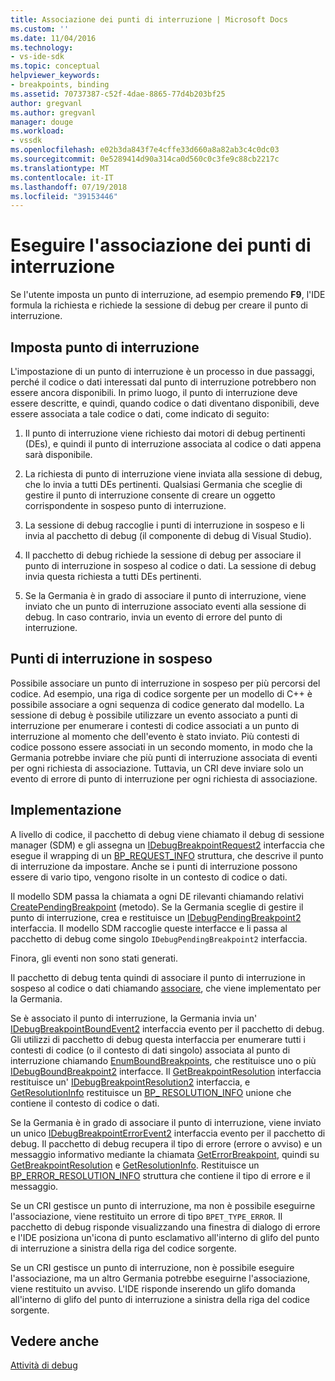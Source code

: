```yaml
---
title: Associazione dei punti di interruzione | Microsoft Docs
ms.custom: ''
ms.date: 11/04/2016
ms.technology:
- vs-ide-sdk
ms.topic: conceptual
helpviewer_keywords:
- breakpoints, binding
ms.assetid: 70737387-c52f-4dae-8865-77d4b203bf25
author: gregvanl
ms.author: gregvanl
manager: douge
ms.workload:
- vssdk
ms.openlocfilehash: e02b3da843f7e4cffe33d660a8a82ab3c4c0dc03
ms.sourcegitcommit: 0e5289414d90a314ca0d560c0c3fe9c88cb2217c
ms.translationtype: MT
ms.contentlocale: it-IT
ms.lasthandoff: 07/19/2018
ms.locfileid: "39153446"
---
```

# <a name="bind-breakpoints"></a>Eseguire l'associazione dei punti di interruzione
Se l'utente imposta un punto di interruzione, ad esempio premendo **F9**, l'IDE formula la richiesta e richiede la sessione di debug per creare il punto di interruzione.  
  
## <a name="set-a-breakpoint"></a>Imposta punto di interruzione  
 L'impostazione di un punto di interruzione è un processo in due passaggi, perché il codice o dati interessati dal punto di interruzione potrebbero non essere ancora disponibili. In primo luogo, il punto di interruzione deve essere descritte, e quindi, quando codice o dati diventano disponibili, deve essere associata a tale codice o dati, come indicato di seguito:  
  
1.  Il punto di interruzione viene richiesto dai motori di debug pertinenti (DEs), e quindi il punto di interruzione associata al codice o dati appena sarà disponibile.  
  
2.  La richiesta di punto di interruzione viene inviata alla sessione di debug, che lo invia a tutti DEs pertinenti. Qualsiasi Germania che sceglie di gestire il punto di interruzione consente di creare un oggetto corrispondente in sospeso punto di interruzione.  
  
3.  La sessione di debug raccoglie i punti di interruzione in sospeso e li invia al pacchetto di debug (il componente di debug di Visual Studio).  
  
4.  Il pacchetto di debug richiede la sessione di debug per associare il punto di interruzione in sospeso al codice o dati. La sessione di debug invia questa richiesta a tutti DEs pertinenti.  
  
5.  Se la Germania è in grado di associare il punto di interruzione, viene inviato che un punto di interruzione associato eventi alla sessione di debug. In caso contrario, invia un evento di errore del punto di interruzione.  
  
## <a name="pending-breakpoints"></a>Punti di interruzione in sospeso  
 Possibile associare un punto di interruzione in sospeso per più percorsi del codice. Ad esempio, una riga di codice sorgente per un modello di C++ è possibile associare a ogni sequenza di codice generato dal modello. La sessione di debug è possibile utilizzare un evento associato a punti di interruzione per enumerare i contesti di codice associati a un punto di interruzione al momento che dell'evento è stato inviato. Più contesti di codice possono essere associati in un secondo momento, in modo che la Germania potrebbe inviare che più punti di interruzione associata di eventi per ogni richiesta di associazione. Tuttavia, un CRI deve inviare solo un evento di errore di punto di interruzione per ogni richiesta di associazione.  
  
## <a name="implementation"></a>Implementazione  
 A livello di codice, il pacchetto di debug viene chiamato il debug di sessione manager (SDM) e gli assegna un [IDebugBreakpointRequest2](../../extensibility/debugger/reference/idebugbreakpointrequest2.md) interfaccia che esegue il wrapping di un [BP_REQUEST_INFO](../../extensibility/debugger/reference/bp-request-info.md) struttura, che descrive il punto di interruzione da impostare. Anche se i punti di interruzione possono essere di vario tipo, vengono risolte in un contesto di codice o dati.  
  
 Il modello SDM passa la chiamata a ogni DE rilevanti chiamando relativi [CreatePendingBreakpoint](../../extensibility/debugger/reference/idebugengine2-creatependingbreakpoint.md) (metodo). Se la Germania sceglie di gestire il punto di interruzione, crea e restituisce un [IDebugPendingBreakpoint2](../../extensibility/debugger/reference/idebugpendingbreakpoint2.md) interfaccia. Il modello SDM raccoglie queste interfacce e li passa al pacchetto di debug come singolo `IDebugPendingBreakpoint2` interfaccia.  
  
 Finora, gli eventi non sono stati generati.  
  
 Il pacchetto di debug tenta quindi di associare il punto di interruzione in sospeso al codice o dati chiamando [associare](../../extensibility/debugger/reference/idebugpendingbreakpoint2-bind.md), che viene implementato per la Germania.  
  
 Se è associato il punto di interruzione, la Germania invia un' [IDebugBreakpointBoundEvent2](../../extensibility/debugger/reference/idebugbreakpointboundevent2.md) interfaccia evento per il pacchetto di debug. Gli utilizzi di pacchetto di debug questa interfaccia per enumerare tutti i contesti di codice (o il contesto di dati singolo) associata al punto di interruzione chiamando [EnumBoundBreakpoints](../../extensibility/debugger/reference/idebugbreakpointboundevent2-enumboundbreakpoints.md), che restituisce uno o più [IDebugBoundBreakpoint2](../../extensibility/debugger/reference/idebugboundbreakpoint2.md) interfacce. Il [GetBreakpointResolution](../../extensibility/debugger/reference/idebugboundbreakpoint2-getbreakpointresolution.md) interfaccia restituisce un' [IDebugBreakpointResolution2](../../extensibility/debugger/reference/idebugbreakpointresolution2.md) interfaccia, e [GetResolutionInfo](../../extensibility/debugger/reference/idebugbreakpointresolution2-getresolutioninfo.md) restituisce un [BP_ RESOLUTION_INFO](../../extensibility/debugger/reference/bp-resolution-info.md) unione che contiene il contesto di codice o dati.  
  
 Se la Germania è in grado di associare il punto di interruzione, viene inviato un unico [IDebugBreakpointErrorEvent2](../../extensibility/debugger/reference/idebugbreakpointerrorevent2.md) interfaccia evento per il pacchetto di debug. Il pacchetto di debug recupera il tipo di errore (errore o avviso) e un messaggio informativo mediante la chiamata [GetErrorBreakpoint](../../extensibility/debugger/reference/idebugbreakpointerrorevent2-geterrorbreakpoint.md), quindi su [GetBreakpointResolution](../../extensibility/debugger/reference/idebugerrorbreakpoint2-getbreakpointresolution.md) e [ GetResolutionInfo](../../extensibility/debugger/reference/idebugerrorbreakpointresolution2-getresolutioninfo.md). Restituisce un [BP_ERROR_RESOLUTION_INFO](../../extensibility/debugger/reference/bp-error-resolution-info.md) struttura che contiene il tipo di errore e il messaggio.  
  
 Se un CRI gestisce un punto di interruzione, ma non è possibile eseguirne l'associazione, viene restituito un errore di tipo `BPET_TYPE_ERROR`. Il pacchetto di debug risponde visualizzando una finestra di dialogo di errore e l'IDE posiziona un'icona di punto esclamativo all'interno di glifo del punto di interruzione a sinistra della riga del codice sorgente.  
  
 Se un CRI gestisce un punto di interruzione, non è possibile eseguire l'associazione, ma un altro Germania potrebbe eseguirne l'associazione, viene restituito un avviso. L'IDE risponde inserendo un glifo domanda all'interno di glifo del punto di interruzione a sinistra della riga del codice sorgente.  
  
## <a name="see-also"></a>Vedere anche  
 [Attività di debug](../../extensibility/debugger/debugging-tasks.md)